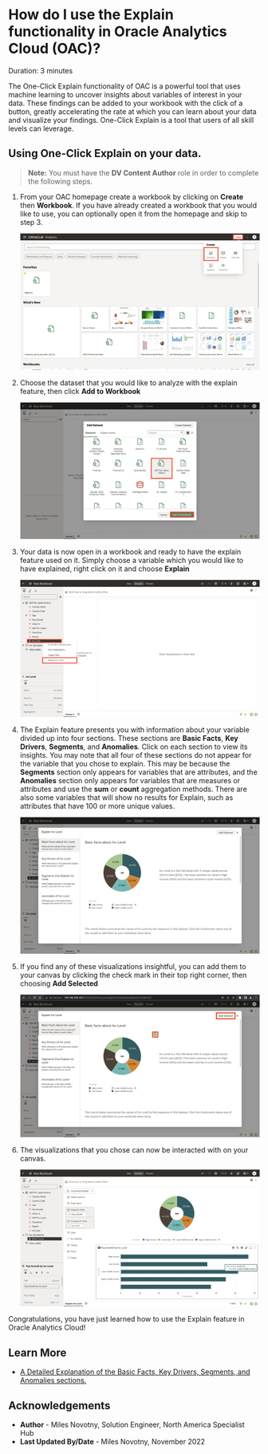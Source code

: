 # How do I use the Explain functionality in Oracle Analytics Cloud (OAC)?
Duration: 3 minutes

The One-Click Explain functionality of OAC is a powerful tool that uses machine learning
to uncover insights about variables of interest in your data. These findings can be added to
your workbook with the click of a button, greatly accelerating the rate at which you can
learn about your data and visualize your findings. One-Click Explain is a tool that users
of all skill levels can leverage.

## Using One-Click Explain on your data.
>**Note:** You must have the **DV Content Author** role in order to complete the following steps.


1. From your OAC homepage create a workbook by clicking on **Create** then **Workbook**. If
you have already created a workbook that you would like to use, you can optionally open it
from the homepage and skip to step 3.

    ![OAC Homepage](images/1-OAC-homepage.png)

2. Choose the dataset that you would like to analyze with the explain feature, then click **Add to Workbook**

    ![OAC Homepage](images/2-choose-dataset.png)

3. Your data is now open in a workbook and ready to have the explain feature used on it. Simply choose a variable which
you would like to have explained, right click on it and choose **Explain**

    ![OAC Homepage](images/3-select-variable.png)

4. The Explain feature presents you with information about your variable divided up into four sections.
These sections are **Basic Facts**, **Key Drivers**, **Segments**, and **Anomalies**. Click on each section to view its insights. You may note that all four of these sections do not appear for the variable that you chose to explain. This may be because the **Segments** section only appears for variables that are attributes, and the **Anomalies** section only appears for  variables that are measures or attributes and use the **sum** or **count** aggregation methods. There are also some variables that will show no results for Explain, such as attributes that have 100 or more unique values.

    ![OAC Homepage](images/4-explain-variable.png)

5. If you find any of these visualizations insightful, you can add them to your canvas by clicking the
check mark in their top right corner, then choosing **Add Selected**

    ![OAC Homepage](images/5-add-explain-visuals.png)

6. The visualizations that you chose can now be interacted with on your canvas.

    ![OAC Homepage](images/6-view-explain-visuals.png)

Congratulations, you have just learned how to use the Explain feature in Oracle Analytics Cloud!


## Learn More

* [A Detailed Explanation of the Basic Facts, Key Drivers, Segments, and Anomalies sections.](https://docs.oracle.com/en/middleware/bi/analytics-desktop/bidvd/analyze-data-explain.html#GUID-1AE7FFB7-9DA5-40EF-A30A-5DC9DEED3D2D)

## Acknowledgements
* **Author** - Miles Novotny, Solution Engineer, North America Specialist Hub
* **Last Updated By/Date** - Miles Novotny, November 2022
